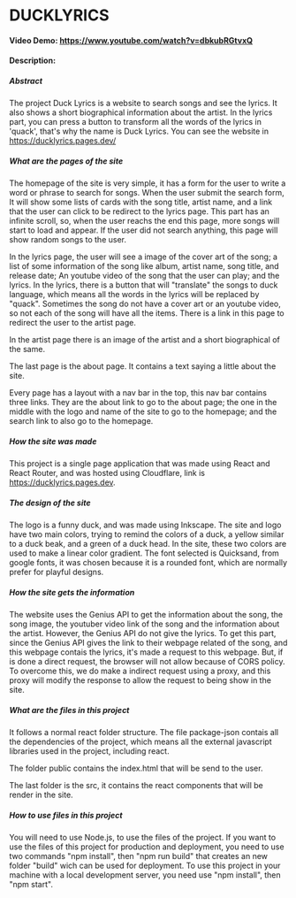 # DUCKLYRICS
#### Video Demo: https://www.youtube.com/watch?v=dbkubRGtvxQ
#### Description:

#####  Abstract
The project Duck Lyrics is a website to search songs and see the lyrics. It also shows a short biographical information about the artist. In the lyrics part, you can press a button to transform all the words of the lyrics in 'quack', that's why the name is Duck Lyrics. You can see the website in https://ducklyrics.pages.dev/

##### What are the pages of the site
The homepage of the site is very simple, it has a form for the user to write a word or phrase to search for songs. When the user submit the search form, It will show some lists of cards with the song title, artist name, and a link that the user can click to be redirect to the lyrics page. This part has an infinite scroll, so, when the user reachs the end this page, more songs will start to load and appear. If the user did not search anything, this page will show random songs to the user.

In the lyrics page, the user will see a image of the cover art of the song; a list of some information of the song like album, artist name, song title, and release date; An youtube video of the song that the user can play; and the lyrics. In the lyrics, there is a button that will "translate" the songs to duck language, which means all the words in the lyrics will be replaced by "quack". Sometimes the song do not have a cover art or an youtube video, so not each of the song will have all the items. There is a link in this page to redirect the user to the artist page.

In the artist page there is an image of the artist and a short biographical of the same.

The last page is the about page. It contains a text saying a little about the site.

Every page has a layout with a nav bar in the top, this nav bar contains three links. They are the about link to go to the about page; the one in the middle with the logo and name of the site to go to the homepage; and the search link to also go to the homepage. 


##### How the site was made
This project is a single page application that was made using React and React Router, and was hosted using Cloudflare, link is https://ducklyrics.pages.dev. 

##### The design of the site
The logo is a funny duck, and was made using Inkscape. The site and logo have two main colors, trying to remind the colors of a duck, a yellow similar to a duck beak, and a green of a duck head. In the site, these two colors are used to make a linear color gradient.  The font selected is Quicksand, from google fonts, it was chosen because it is a rounded font, which are normally prefer for playful designs.

##### How the site gets the information
The website uses the Genius API to get the information about the song, the song image, the youtuber video link of the song and the information about the artist. However, the Genius API do not give the lyrics. To get this part, since the Genius API gives the link to their webpage related of the song, and this webpage contais the lyrics, it's made a request to this webpage. But, if is done a direct request, the browser will not allow because of CORS policy. To overcome this, we do make a indirect request using a proxy, and this proxy will modify the response to allow the request to being show in the site.

##### What are the files in this project 
It follows a normal react folder structure. The file package-json contais all the dependencies of the project, which means all the external javascript libraries used in the project, including react. 

The folder public contains the index.html that will be send to the user.

The last folder is the src, it contains the react components that will be render in the site.

##### How to use files in this project
You will need to use  Node.js, to use the files of the project. If you want to use the files of this project for production and deployment, you need to use two commands  "npm install", then "npm run build" that creates an new folder "build" wich can be used for deployment. To use this project in your machine with a local development server, you need use "npm install", then "npm start".

